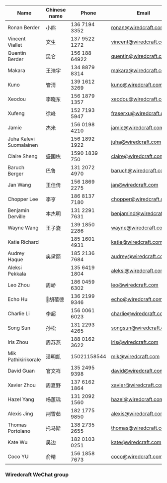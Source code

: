 Name | Chinese name | Phone | Email | Weixin | ID
--- | --- | --- | --- | --- | ---
Ronan Berder| 小熊 | 136 7194 3352 | ronan@wiredcraft.com | hunvreus | 13AP97764
Vincent Viallet| 文生 | 137 9522 1272 | vincent@wiredcraft.com | - | 04DH59395
Quentin Berder| 昆仑 | 156 188 64922 | quentin@wiredcraft.com | kunlun8809 | 03TF46416
Makara | 王浩宇 | 134 8879 8314 | makara@wiredcraft.com | - | 152301198201056574
Kuno | 管清 | 139 1612 3269 | kuno@wiredcraft.com | - | 310114198002220414
Xeodou | 李晓东 | 156 1879 1357 | xeodou@wiredcraft.com | xeodou | 342422199110106756
Xufeng | 徐峰 | 152 7193 5947 | fraserxu@wiredcraft.com | - | 421083199109106812
Jamie | 杰米 | 156 0198 4210 | jamie@wiredcraft.com | -
Juha Kalevi Suomalainen | | 156 1892 1922 | juha@wiredcraft.com | juhasu | PU8149289
Claire Sheng | 盛国栋 | 1590 1839 750 | claire@wiredcraft.com | - | 310109199108203528
Baruch Berger | 巴鲁 | 131 2072 4970 | baruch@wiredcraft.com | - | -
Jan Wang | 王佳倩 | 156 1869 2275 | jan@wiredcraft.com | z4rdest | 420621198908109225
Chopper Lee | 李亨 | 186 8137 7180 | chopper@wiredcraft.com | wx_chopper | 330324198811131013
Benjamin Derville | 本杰明 | 131 2291 7631 | benjamind@wiredcraft.com | benderv | 13AA62835
Wayne Wang | 王子骁 | 139 1850 2286 | wayne@wiredcraft.com | wangzixiaoooooo | 654101199008210019
Katie Richard | | 185 1601 4931 | katie@wiredcraft.com | katie__richard | 430369071
Audrey Haque | 奥黛丽 | 185 2136 7684 | audrey@wiredcraft.com | audreyemma | 443755471
Aleksi Pekkala | | 135 6419 1804 | aleksi@wiredcraft.com | alvianpe |
Leo Zhou | 周峤 | 186 0459 6302 | leo@wiredcraft.com | zq89251687 | 230903198706030314
Echo Hu | 胡蓓德 | 136 2199 9346 | echo@wiredcraft.com | echo890718 | 310103198907187023
Charlie Li | 李超 | 156 0061 6023 | charlie@wiredcraft.com | ccharlieli | 511303199105080017
Song Sun | 孙松 | 131 2293 4265 | songsun@wiredcraft.com | sunsongxp | 420102198903100014
Iris Zhou | 周苏燕 | 188 0162 3622 | iris@wiredcraft.com | zsy1992126 | 330184199207066120
Mik Pathikirikorale | 潘明凯 | 15021158544 | mik@wiredcraft.com | mpathi | 2375647137
David Guan | 官文祥 | 135 2495 9398 | david@wiredcraft.com | davidguandev | 340703199309304018
Xavier Zhou | 周夏野 | 137 6162 1864 | xavier@wiredcraft.com | xavier_zhou | 330326198210260031
Hazel Yang | 杨蕙瑀 | 131 2092 1560 | hazel@wiredcraft.com | hazelyuyang | 10094918
Alexis Jing | 荆雪茹 | 182 1775 9850 | alexis@wiredcraft.com | Alexie_aj_snowy | 320482199305121105
Thomas Portolano | 托马斯 | 138 2735 2655|thomas@wiredcraft.com | thomas_portolano | 13827352655
Kate Wu | 吴边 | 182 0103 0251|kate@wiredcraft.com | bianw2011_weixin | -
Coco YU | 俞晴 | 156 1858 7673 | coco@wiredcraft.com | ssuperqing | 330211199110200028
### Wiredcraft WeChat group